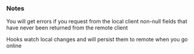 ### Notes

You will get errors if you request from the local client non-null fields that have never been returned from the remote client

Hooks watch local changes and will persist them to remote when you go online


